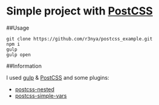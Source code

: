 # Simple project with [PostCSS](https://github.com/postcss/postcss)

##Usage

```
git clone https://github.com/r3nya/postcss_example.git
npm i
gulp
gulp open
```

##Information

I used [gulp](https://github.com/gulpjs/gulp) & [PostCSS](https://github.com/postcss/postcss) and some plugins:

* [postcss-nested](https://github.com/postcss/postcss-nested)
* [postcss-simple-vars](https://github.com/postcss/postcss-simple-vars)
